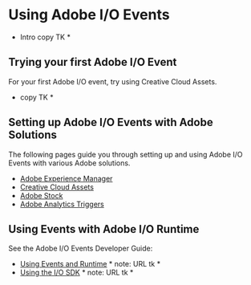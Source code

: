 # Using Adobe I/O Events

* Intro copy TK *

<a id="using_try"></a>

## Trying your first Adobe I/O Event
For your first Adobe I/O event, try using Creative Cloud Assets. 
* copy TK *

<a id="using_setup"></a>

## Setting up Adobe I/O Events with Adobe Solutions
The following pages guide you through setting up and using Adobe I/O Events with various Adobe solutions.

- [Adobe Experience Manager](using/aem-event-setup.md)
- [Creative Cloud Assets](using/cc-asset-event-setup.md)
- [Adobe Stock](using/adobe-stock-event-setup.md)
- [Adobe Analytics Triggers](using/analytics-triggers-setup.md)

## Using Events with Adobe I/O Runtime
See the Adobe I/O Events Developer Guide:
- [Using Events and Runtime](../../runtime/runtime-events.md) * note: URL tk *
- [Using the I/O SDK](../../runtime/using/api_sdk.md) * note: URL tk * 